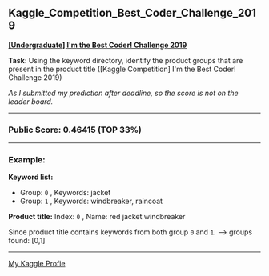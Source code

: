 ## Kaggle_Competition_Best_Coder_Challenge_2019

**[[Undergraduate] I'm the Best Coder! Challenge 2019](https://www.kaggle.com/c/undrg-rd1-listings/overview)**

**Task**: Using the keyword directory, identify the product groups that are present in the product title ([Kaggle Competition] I'm the Best Coder! Challenge 2019)

*As I submitted my prediction after deadline, so the score is not on the leader board.*

---

### Public Score: 0.46415 (TOP 33%)

---

### Example:

**Keyword list:**

- Group: `0` , Keywords: jacket
- Group: `1` , Keywords: windbreaker, raincoat

**Product title:**
Index: `0` , Name: red jacket windbreaker

Since product title contains keywords from both group `0` and `1`.
--> groups found: [0,1]

---

[My Kaggle Profie](https://www.kaggle.com/chuntinggt)
